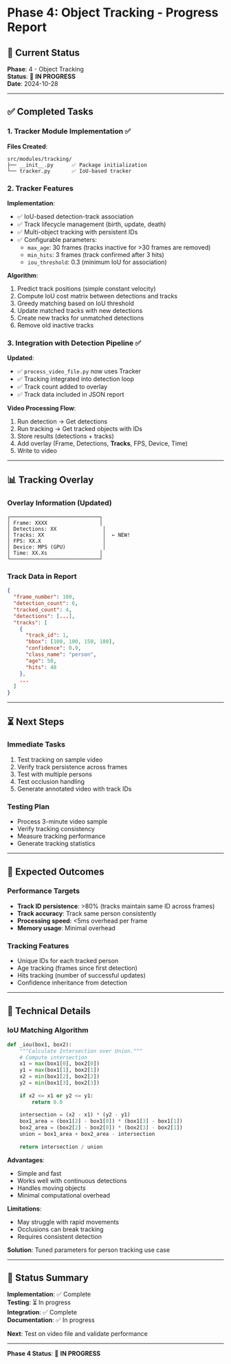 # Phase 4: Object Tracking - Progress Report

## 🎯 Current Status

**Phase**: 4 - Object Tracking  
**Status**: 🚀 **IN PROGRESS**  
**Date**: 2024-10-28

---

## ✅ Completed Tasks

### 1. Tracker Module Implementation ✅

**Files Created**:
```
src/modules/tracking/
├── __init__.py      ✅ Package initialization
└── tracker.py       ✅ IoU-based tracker
```

### 2. Tracker Features

**Implementation**:
- ✅ IoU-based detection-track association
- ✅ Track lifecycle management (birth, update, death)
- ✅ Multi-object tracking with persistent IDs
- ✅ Configurable parameters:
  - `max_age`: 30 frames (tracks inactive for >30 frames are removed)
  - `min_hits`: 3 frames (track confirmed after 3 hits)
  - `iou_threshold`: 0.3 (minimum IoU for association)

**Algorithm**:
1. Predict track positions (simple constant velocity)
2. Compute IoU cost matrix between detections and tracks
3. Greedy matching based on IoU threshold
4. Update matched tracks with new detections
5. Create new tracks for unmatched detections
6. Remove old inactive tracks

### 3. Integration with Detection Pipeline ✅

**Updated**:
- ✅ `process_video_file.py` now uses Tracker
- ✅ Tracking integrated into detection loop
- ✅ Track count added to overlay
- ✅ Track data included in JSON report

**Video Processing Flow**:
1. Run detection → Get detections
2. Run tracking → Get tracked objects with IDs
3. Store results (detections + tracks)
4. Add overlay (Frame, Detections, **Tracks**, FPS, Device, Time)
5. Write to video

---

## 📊 Tracking Overlay

### Overlay Information (Updated)

```
┌─────────────────────────────┐
│ Frame: XXXX                 │
│ Detections: XX               │
│ Tracks: XX                   │  ← NEW!
│ FPS: XX.X                    │
│ Device: MPS (GPU)            │
│ Time: XX.Xs                 │
└─────────────────────────────┘
```

### Track Data in Report

```json
{
  "frame_number": 100,
  "detection_count": 6,
  "tracked_count": 4,
  "detections": [...],
  "tracks": [
    {
      "track_id": 1,
      "bbox": [100, 100, 150, 180],
      "confidence": 0.9,
      "class_name": "person",
      "age": 50,
      "hits": 48
    },
    ...
  ]
}
```

---

## ⏳ Next Steps

### Immediate Tasks
1. Test tracking on sample video
2. Verify track persistence across frames
3. Test with multiple persons
4. Test occlusion handling
5. Generate annotated video with track IDs

### Testing Plan
- Process 3-minute video sample
- Verify tracking consistency
- Measure tracking performance
- Generate tracking statistics

---

## 🎯 Expected Outcomes

### Performance Targets
- **Track ID persistence**: >80% (tracks maintain same ID across frames)
- **Track accuracy**: Track same person consistently
- **Processing speed**: <5ms overhead per frame
- **Memory usage**: Minimal overhead

### Tracking Features
- Unique IDs for each tracked person
- Age tracking (frames since first detection)
- Hits tracking (number of successful updates)
- Confidence inheritance from detection

---

## 📝 Technical Details

### IoU Matching Algorithm

```python
def _iou(box1, box2):
    """Calculate Intersection over Union."""
    # Compute intersection
    x1 = max(box1[0], box2[0])
    y1 = max(box1[1], box2[1])
    x2 = min(box1[2], box2[2])
    y2 = min(box1[3], box2[3])
    
    if x2 <= x1 or y2 <= y1:
        return 0.0
    
    intersection = (x2 - x1) * (y2 - y1)
    box1_area = (box1[2] - box1[0]) * (box1[3] - box1[1])
    box2_area = (box2[2] - box2[0]) * (box2[3] - box2[1])
    union = box1_area + box2_area - intersection
    
    return intersection / union
```

**Advantages**:
- Simple and fast
- Works well with continuous detections
- Handles moving objects
- Minimal computational overhead

**Limitations**:
- May struggle with rapid movements
- Occlusions can break tracking
- Requires consistent detection

**Solution**: Tuned parameters for person tracking use case

---

## 🚀 Status Summary

**Implementation**: ✅ Complete  
**Testing**: ⏳ In progress  
**Integration**: ✅ Complete  
**Documentation**: ✅ In progress

**Next**: Test on video file and validate performance

---

**Phase 4 Status**: 🚀 **IN PROGRESS**

